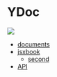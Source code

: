 # YDoc
![](style/images/logo.png)


* [documents](/documents/index.html)
* [jsxbook](/jsxbook/index.html)
  * [second](/jsxbook/index.html)
* [API](/api/index.html)
